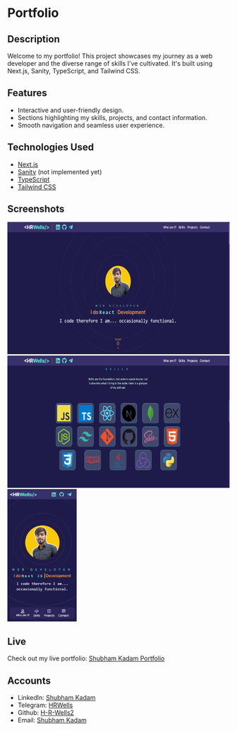 # Portfolio


## Description

Welcome to my portfolio! This project showcases my journey as a web developer and the diverse range of skills I've cultivated. It's built using Next.js, Sanity, TypeScript, and Tailwind CSS.

## Features

- Interactive and user-friendly design.
- Sections highlighting my skills, projects, and contact information.
- Smooth navigation and seamless user experience.

## Technologies Used

- [Next.js](https://nextjs.org/)
- [Sanity](https://www.sanity.io/) (not implemented yet)
- [TypeScript](https://www.typescriptlang.org/)
- [Tailwind CSS](https://tailwindcss.com/)

## Screenshots

<div style="gap: 20px">
  <img src="./screenshots/portfolio.png" alt="Hero section" style="height: 300px; width: 575;">
  <br>
  <img src="./screenshots/portfolioSkills.png" alt="skills section" style="height: 300px; width: 575;">
  <br>
  <img src="./screenshots/portfolioSm.png" alt="Hero section on phone screen" style="height: 300px; width: auto;">
</div>

## Live

Check out my live portfolio: [Shubham Kadam Portfolio](https://your-portfolio-demo-url.com)

## Accounts

- LinkedIn: [Shubham Kadam](https://www.linkedin.com/in/shubham-kadam-0620b722a/)
- Telegram: [HRWells](https://t.me/h_r_wells)
- Github: [H-R-Wells2](https://github.com/h-r-wells2)
- Email: [Shubham Kadam](mailto:kadamshubham10246@gmail.com)


